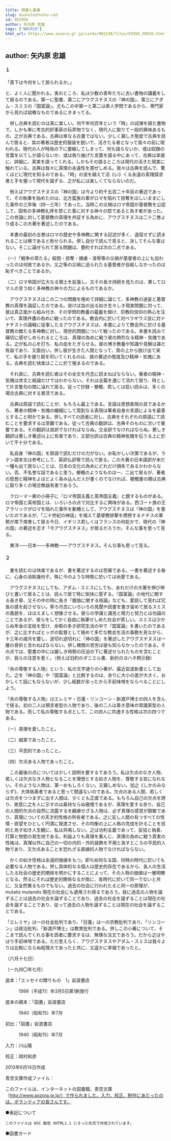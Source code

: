 ```yaml
---
title: 読書と著書
slug: dushutozhushu-ca5
id: 055956
author: 矢内原 忠雄
tags: ["NDC019"]
html_url: https://www.aozora.gr.jp/cards/001538/files/55956_50928.html
---
```


## author: 矢内原 忠雄

#### １




「貴下は今何をして居られるか。」

と、よく人に聞かれる。実のところ、私は少数の青年たちに古い書物の講義をして居るのである。第一に聖書、第二にアウグスチヌスの『神の国』、第三にアダム・スミスの『国富論』。尤もこの中第一と第二は素人学問であるから、専門家から見れば幼稚なものであるにきまってる。

　併し古典を読むのは真に楽しい。何千年何百年という「時」の試煉を経た書物で、しかも単に考古的好事家の玩弄物でなく、現代人に取りて一般的興味あるもの、之が古典である。古典は単なる古書ではない。少しく親しき態度で古典を読んで居ると、其の著者は歴史的服装を脱いで、活きたる者となって我々の前に現われる。現代の人が時局の下に萎縮してしまって、何も語らないか、或は奴隷の言葉を以てしか語らないか、或は偽り曲げた言葉を語る中にあって、古典は率直に、詳細に、真実を語ってくれる。しかもその語るところは現代の活きた現実に触れている。古典は我々に真理の永遠性を感ぜしめる。我々は古典を読んで、驚くほどに現代を知るのである。「時」の波を越えて活《い》くる永遠の真理探求者と手を握って現代を論ずる、之が私には楽しくてならないのだ。

　例えばアウグスチヌスの『神の国』は今より約千五百二十年前の著述であって、その執筆を始めたのは、北方蛮族の軍がロマを陥れて掠奪をほしいままにした事件の三年後（四一三年）であった。当時この災禍はロマ帝国が基督教を公認して、固有の多神教礼拝を禁じた事に対する神々の怒であると為す者があった。この世論に対して基督教の真理を弁証する為めに、アウグスチヌスは二十二巻より成るこの大著を著述したのである。

　本書の最初の五巻はロマの歴史や多神教に関する記述が多く、退屈せずに読まれることは稀であると称せられる。併し自分で読んで見ると、決してそんな事はない。そこに論ぜられて居る問題は、要約すれば次の二点である。

（一）「戦争の常たる」殺戮・掠奪・捕虜・凌辱等の災禍が基督者の上にも加わったのは何故であるか。又之等の災禍に迫られたる基督者が自殺しなかったのは恥ずべきことであるか。

（二）ロマ帝国が広大なる領土を拡張し、又その長き持続を見たのは、果してロマ人の言う如く多神教の神々の力によるものであるか。

　アウグスチヌスはこの二つの問題を極めて詳細に論じて、多神教の迷妄と基督教の真理を論証したのである。突けば血の出る如き生々しき現実問題に対って、彼は真正面から組み付き、その学問的教養の蘊蓄を傾け、宗教的信仰の熱心を注いで、真理弁護の為めに戦ったのである。教会内に於いて対ペラギウス並に対ドナチストの論戦に従事したるアウグスチヌスは、本書によりて教会外に於ける基督教の敵たる多神教に対し、現世的問題について戦ったのである。本書を読みて痛切に感ぜしめられるところは、真理の為めに戦う彼の熱烈なる精神・気魄である。之が私の心を打ち、私の血をたぎらせる。彼の博き教養や知識や見解は甚だ有益であり、又面白い。併し彼が生きた人間となって、頁の上から脱け出て来て、私の手を握り肩を叩いてくれるのは、彼の著述の態度及び精神・気魄にある。古典を読む快楽はここに於て極まるのである。

　それ故に、古典を読む者はその全文を丹念に読まねばならない。著者の精神・気魄は序文と結論だけではわからない。それは全篇を通じて流れて居り、時として片言隻句の間に溢れて居る。従って抄録・梗概、若しくは拾い読みは、多くの場合古典に対する冒涜である。

　古典は原語で読むことが、もちろん最上である。言語は思想表現の具であるから、著者の精神・気魄の繊細にして周到なる表現は著者自身の言語によるを最善とすること明かである。併しすべての読者に対し、古典をそれぞれの原語にて読むことを要求するは至難である。従って古典の翻訳は、古典そのものに次いで重要である。その翻訳は良訳でなければならぬ。又全訳でなければならぬ。悪しき翻訳は悪しき著述以上に有害であり、又部分訳は古典の精神気魄を伝うる上に於いて不十分である。

　私自身『神の国』を原語で読むだけの力がない。お恥かしい次第であるが、ラテン語本文は参考にして、英訳仏訳等で読んで居る。この大著の日本語訳が未だ一種も出て居ないことは、日本の文化の為めにどれだけ損失であるかわからない。否、不名誉な話であると思う。梗概のようなものは一、二出て居るが、著者の思想と精神をよほどよく呑み込んだ人が書くのでなければ、梗概書の類は古典に取り多くの場合無益有害であろう。

　クローマー卿の小冊子に『ロマ帝国主義と英帝国主義』と題するものがある。ロマ帝国と英帝国とは、いろいろの点で対比するに興味がある。西ゴート族の王アラリックがロマを陥れた事件を動機として、アウグスチヌスは『神の国』を書いたのであるが、「二十世紀の神話」を唱えて基督教排撃を標榜するナチスの軍勢が南下席巻して居る今日、イギリス若しくはフランスの何処かで、現代の『神の国』の著述を志す「今アウグスチヌス」が居るだろうか。そんな事を思って見る。

　東洋――日本――多神教――アウグスチヌス。そんな事も思って見る。



#### ２




　書を読むのは快楽であるが、書を著述するのは苦痛である。一書を著述する毎に、心身の消耗幾何ぞ。殊に今のような時勢に於いては尚更である。

　アウグスチヌスにしても、アダム・スミスにしても、あれだけの大著を伸び伸びと書いて居ることは、読んで居て特に愉快に感ずる。『国富論』の地代に関する長き章、又その中の特に長き「銀価に関する枝論」なども、愛読して見れば冗長の感を起させない。寧ろ丹念にいろいろの見聞や読書を書き留めて居るスミスの風貌を、ほほえましく想像させる。彼らの学識と識見と精力と努力とは勿論のことであるが、彼らをしてかく自由に執筆せしめた社会が羨しい。スミスは少からぬ年金の支給を受け、余暇の多き研究生活の中で『国富論』を書いたのであるが、之に比すればヒッポの監督として極めて多忙な教会生活の事務を見ながら、十三年の歳月を要し、途切れ途切れに『神の国』を著述したアウグスチヌスは一層の骨折と言わねばならない。併し検閲の苦労は彼も知らなかったのである。その点では、聖書の中には厳しき時勢の圧迫の下に著述せられたものを含むことが、我らの注意を惹く。（例えば旧約のダニエル書、新約のヨハネ黙示録）

『余の尊敬する人物』という、私の文字通りの小著が、最近岩波新書として出た。之を『神の国』や『国富論』と比較するのは、余りに大小の差が大きく、おかしくて話にもならないが、少し紙数が余ったから手前味噌をならべることにしよう。

『余の尊敬する人物』はエレミヤ・日蓮・リンコーン・新渡戸博士の四人を含んで居る。初の二人は預言者型の人物であり、後の二人は善き意味の常識家型の人物である。而して私の尊敬する点として、この四人に共通する性格は次の四つである。


（一）真理を愛したこと。

（二）誠実であったこと。

（三）平民的であったこと。

（四）欠点ある人物であったこと。



　この最後の点については少しく説明を要するであろう。私は欠点のなき人物、若しくは欠点なき人物となることを理想とする如き人物を、尊敬する気になれない。そのような人物は、第一おもしろくない。又親しめない。加之《しかのみならず》、大体偽善者であると思って間違ないのである。欠点のある人間、若しくは欠点をつつまずに出す人間は、少くとも正直である。もちろん自己の欠点を誇り、故意に之を人に示すのは鼻持ならぬ傲慢であるが、真理を愛する余り、自己の人間的欠点の自然に流露するを顧慮せざる人物は、必ず真理の感覚が鋭敏であり、真理についての天才的性格の所有者である。之に反し人間の有つすべての性情・欲望をひとしく円満に発達させ、その均衡の上に人格の完成を計ることを目的と為す如き人生観に、私は共鳴しない。之は功利主義であって、妥協と偽善、打算と物慾の発生地である。利益よりも真理を重んじ、真理の為めに戦う真実の性格は、真理以外に自己の一切の内的・外的装飾を不用と為すところの平民的人物であり、又欠点あることを恐れざる直線的人物でなければならない。

　かくの如き性格は永遠的価値をもつ。即ち如何なる国、何時の時代に於いても必要なる人物である。併し具体的なる個人は歴史的存在であるから、各人の生活したる社会の歴史的関係を明かにすることによって、その人物の価値は一層明瞭となる。然るにそれは歴史的関係なるが故に、各時代に於いて同一でないと共に、又全然異るものでもない。過去の社会に行われたると同一の原理が、mutatis mutandis 現在の社会にも適用され得るであろう。故に過去の人物を論ずることは過去の社会を論ずることであり、過去の社会を論ずることは現在の社会を論ずることであり、従って過去の人物を論ずることは現在の社会を論ずることである。

「エレミヤ」は一の社会批判であり、「日蓮」は一の宗教批判であり、「リンコーン」は政治批判、「新渡戸博士」は教育批判である。併しこの小著について、そこまで読んでくれる事を読者に要求するは、無理な注文であろう。だから之はやはり手前味噌である。ただ思えらく、アウグスチヌスやアダム・スミスは我々よりは比較にならぬ程偉大であったと共に、又遥かに幸福であったと。



（六月十七日）

〔一九四〇年七月〕

















底本：「エッセイの贈りもの　1」岩波書店

　　　1999（平成11）年3月5日第1刷発行

底本の親本：「図書」岩波書店

　　　1940（昭和15）年7月

初出：「図書」岩波書店

　　　1940（昭和15）年7月

入力：川山隆

校正：岡村和彦

2013年6月14日作成

青空文庫作成ファイル：

このファイルは、インターネットの図書館、青空文庫（http://www.aozora.gr.jp/）で作られました。入力、校正、制作にあたったのは、ボランティアの皆さんです。











●表記について


	このファイルは W3C 勧告 XHTML1.1 にそった形式で作成されています。







●図書カード